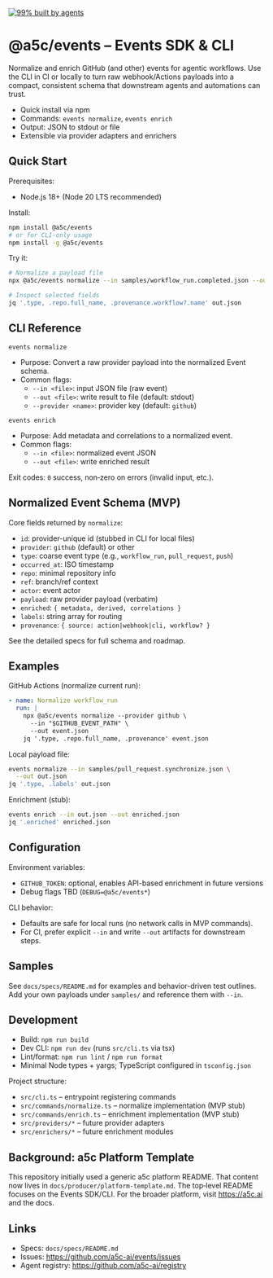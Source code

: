 [![99% built by agents](https://img.shields.io/badge/99%25-built%20by%20agents-blue.svg)](https://a5c.ai)

# @a5c/events – Events SDK & CLI

Normalize and enrich GitHub (and other) events for agentic workflows. Use the CLI in CI or locally to turn raw webhook/Actions payloads into a compact, consistent schema that downstream agents and automations can trust.

- Quick install via npm
- Commands: `events normalize`, `events enrich`
- Output: JSON to stdout or file
- Extensible via provider adapters and enrichers

## Quick Start

Prerequisites:
- Node.js 18+ (Node 20 LTS recommended)

Install:
```bash
npm install @a5c/events
# or for CLI-only usage
npm install -g @a5c/events
```

Try it:
```bash
# Normalize a payload file
npx @a5c/events normalize --in samples/workflow_run.completed.json --out out.json

# Inspect selected fields
jq '.type, .repo.full_name, .provenance.workflow?.name' out.json
```

## CLI Reference

`events normalize`
- Purpose: Convert a raw provider payload into the normalized Event schema.
- Common flags:
  - `--in <file>`: input JSON file (raw event)
  - `--out <file>`: write result to file (default: stdout)
  - `--provider <name>`: provider key (default: `github`)

`events enrich`
- Purpose: Add metadata and correlations to a normalized event.
- Common flags:
  - `--in <file>`: normalized event JSON
  - `--out <file>`: write enriched result

Exit codes: `0` success, non‑zero on errors (invalid input, etc.).

## Normalized Event Schema (MVP)

Core fields returned by `normalize`:
- `id`: provider-unique id (stubbed in CLI for local files)
- `provider`: `github` (default) or other
- `type`: coarse event type (e.g., `workflow_run`, `pull_request`, `push`)
- `occurred_at`: ISO timestamp
- `repo`: minimal repository info
- `ref`: branch/ref context
- `actor`: event actor
- `payload`: raw provider payload (verbatim)
- `enriched`: `{ metadata, derived, correlations }`
- `labels`: string array for routing
- `provenance`: `{ source: action|webhook|cli, workflow? }`

See the detailed specs for full schema and roadmap.

## Examples

GitHub Actions (normalize current run):
```yaml
- name: Normalize workflow_run
  run: |
    npx @a5c/events normalize --provider github \
      --in "$GITHUB_EVENT_PATH" \
      --out event.json
    jq '.type, .repo.full_name, .provenance' event.json
```

Local payload file:
```bash
events normalize --in samples/pull_request.synchronize.json \
  --out out.json
jq '.type, .labels' out.json
```

Enrichment (stub):
```bash
events enrich --in out.json --out enriched.json
jq '.enriched' enriched.json
```

## Configuration

Environment variables:
- `GITHUB_TOKEN`: optional, enables API-based enrichment in future versions
- Debug flags TBD (`DEBUG=@a5c/events*`)

CLI behavior:
- Defaults are safe for local runs (no network calls in MVP commands).
- For CI, prefer explicit `--in` and write `--out` artifacts for downstream steps.

## Samples

See `docs/specs/README.md` for examples and behavior-driven test outlines. Add your own payloads under `samples/` and reference them with `--in`.

## Development

- Build: `npm run build`
- Dev CLI: `npm run dev` (runs `src/cli.ts` via tsx)
- Lint/format: `npm run lint` / `npm run format`
- Minimal Node types + yargs; TypeScript configured in `tsconfig.json`

Project structure:
- `src/cli.ts` – entrypoint registering commands
- `src/commands/normalize.ts` – normalize implementation (MVP stub)
- `src/commands/enrich.ts` – enrichment implementation (MVP stub)
- `src/providers/*` – future provider adapters
- `src/enrichers/*` – future enrichment modules

## Background: a5c Platform Template

This repository initially used a generic a5c platform README. That content now lives in `docs/producer/platform-template.md`. The top‑level README focuses on the Events SDK/CLI. For the broader platform, visit https://a5c.ai and the docs.

## Links

- Specs: `docs/specs/README.md`
- Issues: https://github.com/a5c-ai/events/issues
- Agent registry: https://github.com/a5c-ai/registry

